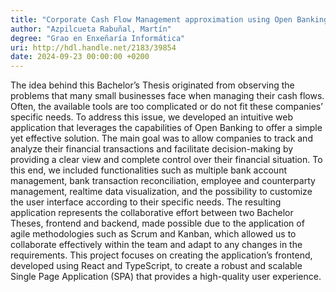 ```yaml
---
title: "Corporate Cash Flow Management approximation using Open Banking: frontend development"
author: "Azpilcueta Rabuñal, Martín"
degree: "Grao en Enxeñaría Informática"
uri: http://hdl.handle.net/2183/39854
date: 2024-09-23 00:00:00 +0200
---
```

The idea behind this Bachelor’s Thesis originated from observing the problems that many small businesses face when managing their cash flows. Often, the available tools are too complicated or do not fit these companies’ specific needs. To address this issue, we developed an intuitive web application that leverages the capabilities of Open Banking to offer a simple yet effective solution. The main goal was to allow companies to track and analyze their financial transactions and facilitate decision-making by providing a clear view and complete control over their financial situation. To this end, we included functionalities such as multiple bank account management, bank transaction reconciliation, employee and counterparty management, realtime data visualization, and the possibility to customize the user interface according to their specific needs. The resulting application represents the collaborative effort between two Bachelor Theses, frontend and backend, made possible due to the application of agile methodologies such as Scrum and Kanban, which allowed us to collaborate effectively within the team and adapt to any changes in the requirements. This project focuses on creating the application’s frontend, developed using React and TypeScript, to create a robust and scalable Single Page Application (SPA) that provides a high-quality user experience.